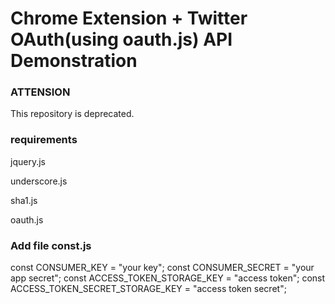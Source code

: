 # Chrome Extension + Twitter OAuth(using oauth.js) API Demonstration


### ATTENSION


This repository is deprecated.


### requirements

jquery.js

underscore.js

sha1.js

oauth.js

### Add file const.js

const CONSUMER_KEY = "your key";
const CONSUMER_SECRET = "your app secret";
const ACCESS_TOKEN_STORAGE_KEY = "access token";
const ACCESS_TOKEN_SECRET_STORAGE_KEY = "access token secret";

